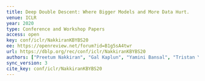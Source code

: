 ```yaml
---
title: Deep Double Descent: Where Bigger Models and More Data Hurt.
venue: ICLR
year: 2020
type: Conference and Workshop Papers
access: open
key: conf/iclr/NakkiranKBYBS20
ee: https://openreview.net/forum?id=B1g5sA4twr
url: https://dblp.org/rec/conf/iclr/NakkiranKBYBS20
authors: ["Preetum Nakkiran", "Gal Kaplun", "Yamini Bansal", "Tristan Yang", "Boaz Barak", "Ilya Sutskever"]
sync_version: 3
cite_key: conf/iclr/NakkiranKBYBS20
---
```

